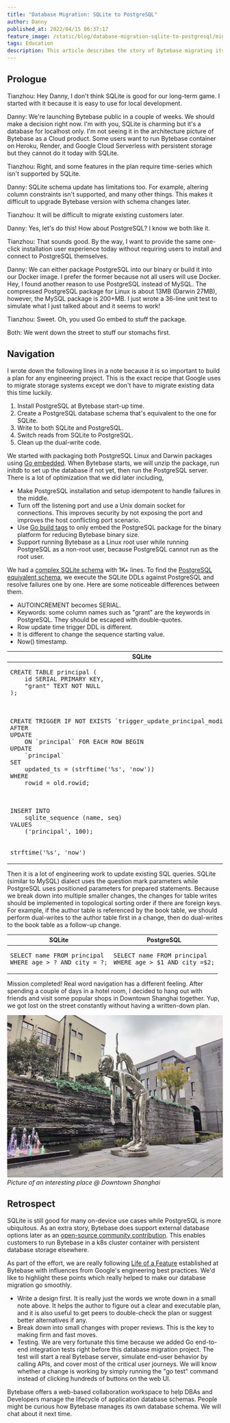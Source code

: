 ```yaml
---
title: "Database Migration: SQLite to PostgreSQL"
author: Danny
published_at: 2022/04/15 06:37:17
feature_image: /static/blog/database-migration-sqlite-to-postgresql/migration.webp
tags: Education
description: This article describes the story of Bytebase migrating its storage from SQLite to PostgreSQL and the challenges on the way.
---
```


## Prologue

Tianzhou: Hey Danny, I don't think SQLite is good for our long-term game. I started with it because it is easy to use for local development.

Danny: We're launching Bytebase public in a couple of weeks. We should make a decision right now. I'm with you, SQLite is charming but it's a database for localhost only. I'm not seeing it in the architecture picture of Bytebase as a Cloud product. Some users want to run Bytebase container on Heroku, Render, and Google Cloud Serverless with persistent storage but they cannot do it today with SQLite.

Tianzhou: Right, and some features in the plan require time-series which isn't supported by SQLite.

Danny: SQLite schema update has limitations too. For example, altering column constraints isn't supported, and many other things. This makes it difficult to upgrade Bytebase version with schema changes later.

Tianzhou: It will be difficult to migrate existing customers later.

Danny: Yes, let's do this! How about PostgreSQL? I know we both like it.

Tianzhou: That sounds good. By the way, I want to provide the same one-click installation user experience today without requiring users to install and connect to PostgreSQL themselves.

Danny: We can either package PostgreSQL into our binary or build it into our Docker image. I prefer the former because not all users will use Docker. Hey, I found another reason to use PostgreSQL instead of MySQL. The compressed PostgreSQL package for Linux is about 13MB (Darwin 27MB), however, the MySQL package is 200+MB. I just wrote a 36-line unit test to simulate what I just talked about and it seems to work!

Tianzhou: Sweet. Oh, you used Go embed to stuff the package.

Both: We went down the street to stuff our stomachs first.

## Navigation

I wrote down the following lines in a note because it is so important to build a plan for any engineering project. This is the exact recipe that Google uses to migrate storage systems except we don't have to migrate existing data this time luckily.

1. Install PostgreSQL at Bytebase start-up time.
2. Create a PostgreSQL database schema that's equivalent to the one for SQLite.
3. Write to both SQLite and PostgreSQL.
4. Switch reads from SQLite to PostgreSQL.
5. Clean up the dual-write code.

We started with packaging both PostgreSQL Linux and Darwin packages using [Go embedded](https://pkg.go.dev/embed). When Bytebase starts, we will unzip the package, run initdb to set up the database if not yet, then run the PostgreSQL server. There is a lot of optimization that we did later including,

- Make PostgreSQL installation and setup idempotent to handle failures in the middle.
- Turn off the listening port and use a Unix domain socket for connections. This improves security by not exposing the port and improves the host conflicting port scenario.
- Use [Go build tags](https://pkg.go.dev/go/build) to only embed the PostgreSQL package for the binary platform for reducing Bytebase binary size.
- Support running Bytebase as a Linux root user while running PostgreSQL as a non-root user, because PostgreSQL cannot run as the root user.

We had a [complex SQLite schema](https://github.com/bytebase/bytebase/blob/0.13.0/store/migration/10001__init_schema.sql) with 1K+ lines. To find the [PostgreSQL equivalent schema](https://github.com/bytebase/bytebase/blob/release/v1.0.2/store/migration/10001__init_schema.sql), we execute the SQLite DDLs against PostgreSQL and resolve failures one by one. Here are some noticeable differences between them.

- AUTOINCREMENT becomes SERIAL.
- Keywords: some column names such as "grant" are the keywords in PostgreSQL. They should be escaped with double-quotes.
- Row update time trigger DDL is different.
- It is different to change the sequence starting value.
- Now() timestamp.

<table>
<thead>
<tr>
<th>
SQLite
</th>
<th>
PostgreSQL
</th>
</tr>
</thead>

<tbody>
<tr>
<td>
<pre>
CREATE TABLE principal (
    id SERIAL PRIMARY KEY,
    "grant" TEXT NOT NULL
);
</pre>
</td>
<td>
<pre>
CREATE TABLE principal (
    id SERIAL PRIMARY KEY,
    "grant" TEXT NOT NULL
);
</pre>
</td>
</tr>

<tr>
<td>
<pre>
CREATE TRIGGER IF NOT EXISTS `trigger_update_principal_modification_time`
AFTER
UPDATE
    ON `principal` FOR EACH ROW BEGIN
UPDATE
    `principal`
SET
    updated_ts = (strftime('%s', 'now'))
WHERE
    rowid = old.rowid;
</pre>
</td>
<td>
<pre>
CREATE OR REPLACE FUNCTION trigger_update_updated_ts()
RETURNS TRIGGER AS $$
BEGIN
  NEW.updated_ts = extract(epoch from now());
  RETURN NEW;
END;
LANGUAGE plpgsql;
CREATE TRIGGER update_principal_updated_ts
BEFORE
UPDATE
    ON principal FOR EACH ROW
EXECUTE FUNCTION trigger_update_updated_ts();
</pre>
</td>
</tr>

<tr>
<td>
<pre>
INSERT INTO
    sqlite_sequence (name, seq)
VALUES
    ('principal', 100);
</pre>
</td>
<td>
<pre>
ALTER SEQUENCE principal_id_seq RESTART WITH 101;
</pre>
</td>
</tr>

<tr>
<td>
<pre>
strftime('%s', 'now')
</pre>
</td>
<td>
<pre>
extract(epoch from now())
</pre>
</td>
</tr>
</tbody>
</table>

Then it is a lot of engineering work to update existing SQL queries. SQLite (similar to MySQL) dialect uses the question mark parameters while PostgreSQL uses positioned parameters for prepared statements. Because we break down into multiple smaller changes, the changes for table writes should be implemented in topological sorting order if there are foreign keys. For example, if the author table is referenced by the book table, we should perform dual-writes to the author table first in a change, then do dual-writes to the book table as a follow-up change.

<table>
<thead>
<tr>
<th>
SQLite
</th>
<th>
PostgreSQL
</th>
</tr>
</thead>

<tbody>
<tr>
<td>
<pre>
SELECT name FROM principal
WHERE age > ? AND city = ?;
</pre>
</td>
<td>
<pre>
SELECT name FROM principal
WHERE age > $1 AND city =$2;
</pre>
</td>
</tr>
</tbody>
</table>

Mission completed! Real word navigation has a different feeling. After spending a couple of days in a hotel room, I decided to hang out with friends and visit some popular shops in Downtown Shanghai together. Yup, we got lost on the street constantly without having a written-down plan.

![_](/static/blog/database-migration-sqlite-to-postgresql/city-sculpture.webp)_Picture of an interesting place @ Downtown Shanghai_

## Retrospect

SQLite is still good for many on-device use cases while PostgreSQL is more ubiquitous. As an extra story, Bytebase does support external database options later as an [open-source community contribution](https://github.com/bytebase/bytebase/issues/1027). This enables customers to run Bytebase in a k8s cluster container with persistent database storage elsewhere.

As part of the effort, we are really following [Life of a Feature](https://github.com/bytebase/bytebase/blob/main/docs/life-of-a-feature.md) established at Bytebase with influences from Google's engineering best practices. We'd like to highlight these points which really helped to make our database migration go smoothly.

- Write a design first. It is really just the words we wrote down in a small note above. It helps the author to figure out a clear and executable plan, and it is also useful to get peers to double-check the plan or suggest better alternatives if any.
- Break down into small changes with proper reviews. This is the key to making firm and fast moves.
- Testing. We are very fortunate this time because we added Go end-to-end integration tests right before this database migration project. The test will start a real Bytebase server, simulate end-user behavior by calling APIs, and cover most of the critical user journeys. We will know whether a change is working by simply running the "go test" command instead of clicking hundreds of buttons on the web UI.

Bytebase offers a web-based collaboration workspace to help DBAs and Developers manage the lifecycle of application database schemas. People might be curious how Bytebase manages its own database schema. We will chat about it next time.
